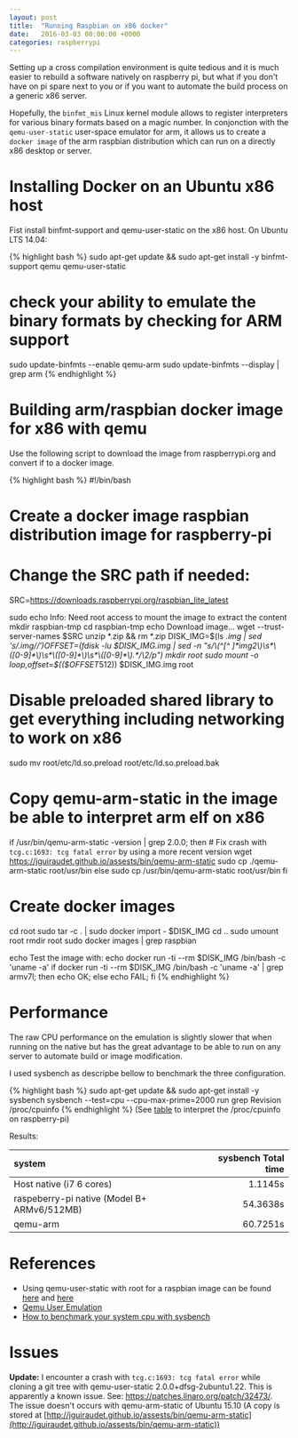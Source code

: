 ```yaml
---
layout: post
title:  "Running Raspbian on x86 docker"
date:   2016-03-03 00:00:00 +0000
categories: raspberrypi
---
```


Setting up a cross compilation environment is quite tedious and it is much easier to rebuild a software natively on raspberry pi, but what if you don't have on pi spare next to you or if you want to automate the build process on a generic x86 server.

Hopefully, the `binfmt_mis` Linux kernel module allows to register interpreters for various binary formats based on a magic number. In conjonction with the `qemu-user-static` user-space emulator for arm, it allows us to create a `docker image` of the arm raspbian distribution which can run on a directly x86 desktop or server.


# Installing Docker on an Ubuntu x86 host

Fist install binfmt-support and qemu-user-static on the x86 host. On Ubuntu LTS 14.04:

{% highlight bash %}
sudo apt-get update && sudo apt-get install -y binfmt-support qemu qemu-user-static 

# check your ability to emulate the binary formats by checking for ARM support 
sudo update-binfmts --enable qemu-arm
sudo update-binfmts --display | grep arm
{% endhighlight %}

# Building arm/raspbian docker image for x86 with qemu

Use the following script to download the image from raspberrypi.org and convert if to a docker image.

{% highlight bash %}
#!/bin/bash
#
#     Create a docker image raspbian distribution image for raspberry-pi
#
# Change the SRC path if needed:
SRC=https://downloads.raspberrypi.org/raspbian_lite_latest

sudo echo Info: Need root access to mount the image to extract the content
mkdir raspbian-tmp
cd raspbian-tmp
echo Download image...
wget --trust-server-names $SRC
unzip *.zip && rm *.zip
DISK_IMG=$(ls *.img | sed 's/.img$//')
OFFSET=$(fdisk -lu $DISK_IMG.img | sed -n "s/\(^[^ ]*img2\)\s*\([0-9]*\)\s*\([0-9]*\)\s*\([0-9]*\).*/\2/p")
mkdir root
sudo  mount -o loop,offset=$(($OFFSET*512)) $DISK_IMG.img root
# Disable preloaded shared library to get everything including networking to work on x86
sudo mv root/etc/ld.so.preload root/etc/ld.so.preload.bak

# Copy qemu-arm-static in the image be able to interpret arm elf on x86
if /usr/bin/qemu-arm-static -version | grep 2.0.0; 
then 
	# Fix crash with `tcg.c:1693: tcg fatal error` by using a more recent version
	wget https://jguiraudet.github.io/assests/bin/qemu-arm-static
	sudo cp ./qemu-arm-static        root/usr/bin
else
	sudo cp /usr/bin/qemu-arm-static root/usr/bin
fi
# Create docker images
cd root
sudo tar -c . | sudo docker import - $DISK_IMG
cd ..
sudo umount root
rmdir root
sudo docker images | grep raspbian

echo Test the image with:
echo docker run -ti --rm $DISK_IMG /bin/bash -c 'uname -a'
if docker run -ti --rm $DISK_IMG /bin/bash -c 'uname -a' | grep armv7l; then echo OK; else echo FAIL; fi
{% endhighlight %}

# Performance

The raw CPU performance on the emulation is slightly slower that when running on the native but has the great advantage to be able to run on any server to automate build or image modification. 

I used sysbench as descripbe bellow to benchmark the three configuration.
 
{% highlight bash %}
sudo apt-get update && sudo apt-get install -y sysbench
sysbench --test=cpu --cpu-max-prime=2000 run
grep Revision /proc/cpuinfo
{% endhighlight %}
(See [table][checking-your-raspberry-pi-board-version] to interpret the /proc/cpuinfo on raspberry-pi)

Results:

| system                                      | sysbench Total time     |
|:------------------------------------------- | -----------------------:|
| Host native (i7 6 cores)                    |                 1.1145s |
| raspeberry-pi native (Model B+ ARMv6/512MB) |                54.3638s |
| qemu-arm                                    |                60.7251s |


# References

* Using qemu-user-static with root for a raspbian image can be found [here][qemu-user-static] and [here][dockerfile-qemu-arm-root]
* [Qemu User Emulation][QemuUserEmulation]
* [How to benchmark your system cpu with sysbench][how-to-benchmark-your-system-cpu-file-io-mysql-with-sysbench]

# Issues

**Update:** I encounter a crash with `tcg.c:1693: tcg fatal error` while cloning a git tree with qemu-user-static 2.0.0+dfsg-2ubuntu1.22. This is apparently a known issue. See: https://patches.linaro.org/patch/32473/. 
The issue doesn't occurs with qemu-arm-static of Ubuntu 15.10 (A copy is stored at [http://jguiraudet.github.io/assests/bin/qemu-arm-static](http://jguiraudet.github.io/assests/bin/qemu-arm-static))



[QemuUserEmulation]: https://wiki.debian.org/QemuUserEmulation
[dockerfile-qemu-arm-root]: https://github.com/dweinstein/dockerfile-qemu-arm-root
[qemu-user-static]: https://wiki.debian.org/RaspberryPi/qemu-user-static
[Raspberry_Pi_Kernel_Compilation]: http://elinux.org/Raspberry_Pi_Kernel_Compilation#Raspbian_and_PiBang
[checking-your-raspberry-pi-board-version]: http://www.raspberrypi-spy.co.uk/2012/09/checking-your-raspberry-pi-board-version/
[how-to-benchmark-your-system-cpu-file-io-mysql-with-sysbench]: https://www.howtoforge.com/how-to-benchmark-your-system-cpu-file-io-mysql-with-sysbench#-cpu-benchmark




